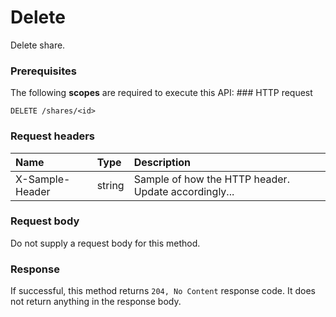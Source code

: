 # Delete

Delete share.
### Prerequisites
The following **scopes** are required to execute this API: ### HTTP request
<!-- { "blockType": "ignored" } -->
```http
DELETE /shares/<id>

```
### Request headers
| Name       | Type | Description|
|:---------------|:--------|:----------|
| X-Sample-Header  | string  | Sample of how the HTTP header. Update accordingly...|

### Request body
Do not supply a request body for this method.


### Response
If successful, this method returns `204, No Content` response code. It does not return anything in the response body.


<!-- uuid: bc081664-d9e7-46e1-9353-64227c2eb493
2015-10-15 04:04:59 UTC -->
<!-- {
  "type": "#page.annotation",
  "description": "Delete",
  "keywords": "",
  "section": "documentation",
  "tocPath": ""
}-->